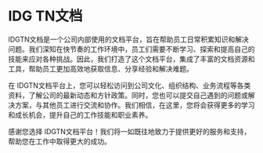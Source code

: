 # IDG TN文档
IDGTN文档是一个公司内部使用的文档平台，旨在帮助员工日常积累知识和解决问题。我们深知在快节奏的工作环境中，员工们需要不断学习、探索和提高自己的技能来应对各种挑战。因此，我们打造了这个文档平台，集成了丰富的文档资源和工具，帮助员工更加高效地获取信息、分享经验和解决难题。

在 IDGTN文档平台上，您可以轻松访问到公司文化、组织结构、业务流程等各类资料，了解公司的最新动态和方针政策。同时，您也可以提交自己遇到的问题或解决方案，与其他员工进行交流和协作。我们相信，在这里，您将会获得更多的学习和成长机会，提升自己的工作技能和职业素养。

感谢您选择 IDGTN文档平台！我们将一如既往地致力于提供更好的服务和支持，帮助您在工作中取得更大的成功。
